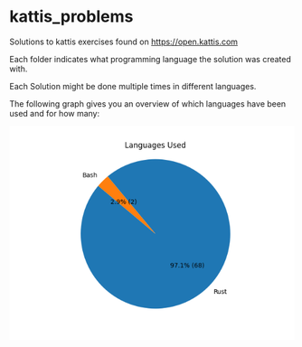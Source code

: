 # kattis_problems


Solutions to kattis exercises found on https://open.kattis.com


Each folder indicates what programming language the solution was created with.


Each Solution might be done multiple times in different languages.


The following graph gives you an overview of which languages have been used and for how many:


![Languages Used](languages_used.png)
